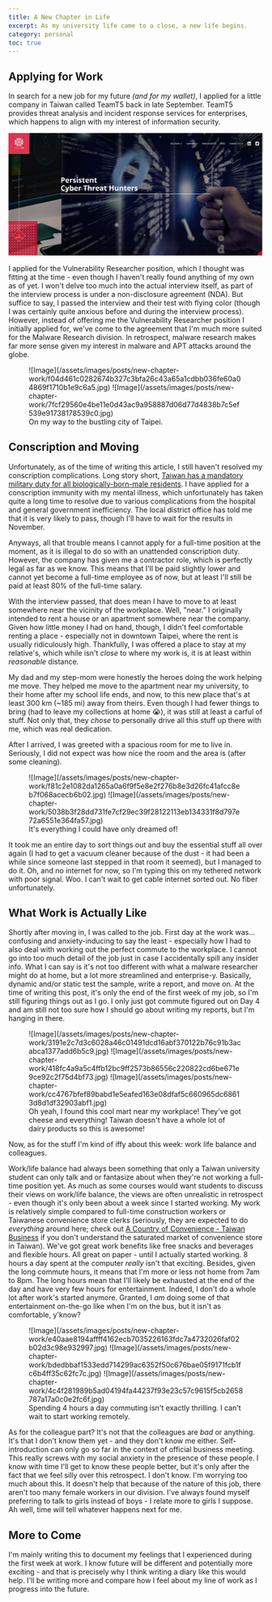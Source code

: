 ```yaml
---
title: A New Chapter in Life
excerpt: As my university life came to a close, a new life begins.
category: personal
toc: true
---
```


## Applying for Work

In search for a new job for my future _(and for my wallet)_, I applied for a little company in Taiwan called TeamT5 back in late September. TeamT5 provides threat analysis and incident response services for enterprises, which happens to align with my interest of information security.

![Image](/assets/images/posts/new-chapter-work/843d58e332871a279ebca7edfe6c54fac66c802e700e40ce0d0c66baa4030b8e.png)  

I applied for the Vulnerability Researcher position, which I thought was fitting at the time - even though I haven't really found anything of my own as of yet. I won't delve too much into the actual interview itself, as part of the interview process is under a non-disclosure agreement (NDA). But suffice to say, I passed the interview and their test with flying color (though I was certainly quite anxious before and during the interview process). However, instead of offering me the Vulnerability Researcher position I initially applied for, we've come to the agreement that I'm much more suited for the Malware Research division. In retrospect, malware research makes far more sense given my interest in malware and APT attacks around the globe.

<figure class="half">
![Image](/assets/images/posts/new-chapter-work/f04d461c0282674b327c3bfa26c43a65a1cdbb036fe60a04869f1710b1e9c6a5.jpg)  
![Image](/assets/images/posts/new-chapter-work/7fcf29560e4be11e0d43ac9a958887d06d77d4838b7c5ef539e91738178539c0.jpg)  
    <figcaption>On my way to the bustling city of Taipei.</figcaption>
</figure>

## Conscription and Moving

Unfortunately, as of the time of writing this article, I still haven't resolved my conscription complications. Long story short, [Taiwan has a mandatory military duty for all biologically-born-male residents](https://en.wikipedia.org/wiki/Conscription_in_Taiwan). I have applied for a conscription immunity with my mental illness, which unfortunately has taken quite a long time to resolve due to various complications from the hospital and general government inefficiency. The local district office has told me that it is very likely to pass, though I'll have to wait for the results in November.

Anyways, all that trouble means I cannot apply for a full-time position at the moment, as it is illegal to do so with an unattended conscription duty. However, the company has given me a contractor role, which is perfectly legal as far as we know. This means that I'll be paid slightly lower and cannot yet become a full-time employee as of now, but at least I'll still be paid at least 80% of the full-time salary.

With the interview passed, that does mean I have to move to at least somewhere near the vicinity of the workplace. Well, "near." I originally intended to rent a house or an apartment somewhere near the company. Given how little money I had on hand, though, I didn't feel comfortable renting a place - especially not in downtown Taipei, where the rent is usually ridiculously high. Thankfully, I was offered a place to stay at my relative's, which while isn't _close_ to where my work is, it is at least within _reasonable_ distance.

My dad and my step-mom were honestly the heroes doing the work helping me move. They helped me move to the apartment near my university, to their home after my school life ends, and now, to this new place that's at least 300 km (~185 mi) away from theirs. Even though I had fewer things to bring (had to leave my collections at home 😭), it was still at least a carful of stuff. Not only that, they _chose_ to personally drive all this stuff up there with me, which was real dedication.

After I arrived, I was greeted with a spacious room for me to live in. Seriously, I did not expect was how nice the room and the area is (after some cleaning).

<figure class="half">
    ![Image](/assets/images/posts/new-chapter-work/f81c2e1082da1265a0a6f9f5e8e2f276b8e3d26fc41afcc8eb7f068acecb6b02.jpg)
    ![Image](/assets/images/posts/new-chapter-work/5038b3f28dd731fe7cf29ec39f28122113eb134331f8d797e72a6551e364fa57.jpg)
    <figcaption>It's everything I could have only dreamed of!</figcaption>
</figure>

It took me an entire day to sort things out and buy the essential stuff all over again (I had to get a vacuum cleaner because of the dust - it had been a while since someone last stepped in that room it seemed), but I managed to do it. Oh, and no internet for now, so I'm typing this on my tethered network with poor signal. Woo. I can't wait to get cable internet sorted out. No fiber unfortunately.

## What Work is Actually Like

Shortly after moving in, I was called to the job. First day at the work was... confusing and anxiety-inducing to say the least - especially how I had to also deal with working out the perfect commute to the workplace. I cannot go into too much detail of the job just in case I accidentally spill any insider info. What I can say is it's not too different with what a malware researcher might do at home, but a lot more streamlined and enterprise-y. Basically, dynamic and/or static test the sample, write a report, and move on. At the time of writing this post, it's only the end of the first week of my job, so I'm still figuring things out as I go. I only just got commute figured out on Day 4 and am still not too sure how I should go about writing my reports, but I'm hanging in there.

<figure class="third">
![Image](/assets/images/posts/new-chapter-work/3191e2c7d3c6028a46c01491dcd16abf370122b76c91b3acabca1377add6b5c9.jpg)  
![Image](/assets/images/posts/new-chapter-work/418fc4a9a5c4ffb12bc9ff2573b86556c220822cd6be671e9ce92c2f75d4bf73.jpg)  
![Image](/assets/images/posts/new-chapter-work/cc4767bfef89babd1e5eafed163e08dfaf5c660965dc68613d8d1df32903abf1.jpg)  
<figcaption>Oh yeah, I found this cool mart near my workplace! They've got cheese and everything! Taiwan doesn't have a whole lot of dairy products so this is awesome!</figcaption>
</figure>

Now, as for the stuff I'm kind of iffy about this week: work life balance and colleagues.

Work/life balance had always been something that only a Taiwan university student can only talk and or fantasize about when they're not working a full-time position yet. As much as some courses would want students to discuss their views on work/life balance, the views are often unrealistic in retrospect - even though it's only been about a week since I started working. My work is relatively simple compared to full-time construction workers or Taiwanese convenience store clerks (seriously, they are expected to do _everything_ around here; check out [A Country of Convenience - Taiwan Business](https://topics.amcham.com.tw/2019/08/country-of-convenience/) if you don't understand the saturated market of convenience store in Taiwan). We've got great work benefits like free snacks and beverages and flexible hours. All great on paper - until I actually started working. 8 hours a day spent at the computer *really* isn't that exciting. Besides, given the long commute hours, it means that I'm more or less not home from 7am to 8pm. The long hours mean that I'll likely be exhausted at the end of the day and have very few hours for entertainment. Indeed, I don't do a whole lot after work's started anymore. Granted, I *am* doing some of that entertainment on-the-go like when I'm on the bus, but it isn't as comfortable, y'know?

<figure class="third">
![Image](/assets/images/posts/new-chapter-work/e40aae8194affff4162ecb7035226163fdc7a4732026faf02b02d3c98e932997.jpg)  
![Image](/assets/images/posts/new-chapter-work/bdedbbaf1533edd714299ac6352f50c676bae05f9171fcb1fc6b4ff35c62fc7c.jpg)  
![Image](/assets/images/posts/new-chapter-work/4c4f281989b5ad04194fa44237f93e23c57c9615f5cb2658787a17a0c0e2fc6f.jpg)  
<figcaption>Spending 4 hours a day commuting isn't exactly thrilling. I can't wait to start working remotely.</figcaption>
</figure>

As for the colleague part? It's not that the colleagues are _bad_ or anything. It's that I don't know them yet - and they don't know me either. Self-introduction can only go so far in the context of official business meeting. This really screws with my social anxiety in the presence of these people. I know with time I'll get to know these people better, but it's only after the fact that we feel silly over this retrospect. I don't know. I'm worrying too much about this. It doesn't help that because of the nature of this job, there aren't too many female workers in our division. I've always found myself preferring to talk to girls instead of boys - I relate more to girls I suppose. Ah well, time will tell whatever happens next for me.

## More to Come

I'm mainly writing this to document my feelings that I experienced during the first week at work. I know future will be different and potentially more exciting - and that is precisely why I think writing a diary like this would help. I'll be writing more and compare how I feel about my line of work as I progress into the future.
